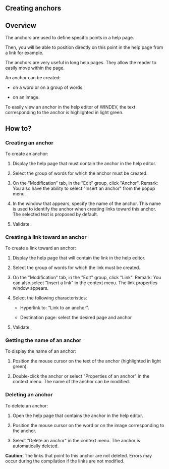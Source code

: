 


## Creating anchors
			



<a name="NOTE1"></a>
<a name="NOTE1_1"></a>


## Overview
<a name="overview_ELTTEXTE000151"></a>
The anchors are used to define specific points in a help page.

Then, you will be able to position directly on this point in the help page from a link for example.

The anchors are very useful in long help pages. They allow the reader to easily move within the page.

An anchor can be created:

- on a word or on a group of words.

- on an image.




To easily view an anchor in the help editor of WINDEV, the text corresponding to the anchor is highlighted in light green.

<a name="NOTE2"></a>
<a name="NOTE2_1"></a>


## How to?
<a name="how_ELTTEXTE000175"></a>


### Creating an anchor
<a name="creating_anchor_ELTPARAGRAPHE000029"></a>

To create an anchor:

1. Display the help page that must contain the anchor in the help editor.

2. Select the group of words for which the anchor must be created.

3. On the "Modification" tab, in the "Edit" group, click "Anchor". 
	Remark: You also have the ability to select "Insert an anchor" from the popup menu.

4. In the window that appears, specify the name of the anchor. This name is used to identify the anchor when creating links toward this anchor. The selected text is proposed by default.

5. Validate.



<a name="NOTE2_2"></a>


### Creating a link toward an anchor
<a name="creating_link_toward_anchor_ELTPARAGRAPHE000056"></a>

To create a link toward an anchor:

1. Display the help page that will contain the link in the help editor.

2. Select the group of words for which the link must be created.

3. On the "Modification" tab, in the "Edit" group, click "Link". 
	Remark: You can also select "Insert a link" in the context menu. The link properties window appears.

4. Select the following characteristics:

	- Hyperlink to: "Link to an anchor". 

	- Destination page: select the desired page and anchor




5. Validate.



<a name="NOTE2_3"></a>


### Getting the name of an anchor
<a name="getting_the_name_anchor_ELTPARAGRAPHE000086"></a>

To display the name of an anchor:

1. Position the mouse cursor on the text of the anchor (highlighted in light green).

2. Double-click the anchor or select "Properties of an anchor" in the context menu. The name of the anchor can be modified.



<a name="NOTE2_4"></a>


### Deleting an anchor
<a name="deleting_anchor_ELTPARAGRAPHE000096"></a>

To delete an anchor:

1. Open the help page that contains the anchor in the help editor. 

2. Position the mouse cursor on the word or on the image corresponding to the anchor.

3. Select "Delete an anchor" in the context menu. The anchor is automatically deleted.




**Caution**: The links that point to this anchor are not deleted. Errors may occur during the compilation if the links are not modified.



